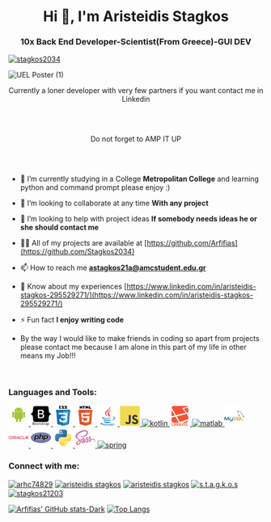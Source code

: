 <h1 align="center">Hi 👋, I'm Aristeidis Stagkos</h1>
<h3 align="center">10x Back End Developer-Scientist(From Greece)-GUI DEV</h3>

<p align="left"> <a href="https://github.com/ryo-ma/github-profile-trophy"><img src="https://github-profile-trophy.vercel.app/?username=arfifias" alt="stagkos2034" /></a></p>


![UEL Poster (1)](https://github.com/Arfifias/Arfifias/assets/115788364/8c28802a-3758-483d-ba1b-4a70a9575185)


<p align="center">Currently a loner developer with very few partners if you want contact me in Linkedin</p><br><br>
<p align="center">Do not forget to AMP IT UP</p><br>


<br>



- 🔭 I’m currently studying in a College **Metropolitan College** and learning python and command prompt please enjoy :)

- 👯 I’m looking to collaborate at any time **With any project**

- 🤝 I’m looking to help with project ideas **If somebody needs ideas he or she should contact me**

- 👨‍💻 All of my projects are available at [https://github.com/Arfifias](https://github.com/Stagkos2034)

- 📫 How to reach me **astagkos21a@amcstudent.edu.gr**

- 📄 Know about my experiences [https://www.linkedin.com/in/aristeidis-stagkos-295529271/](https://www.linkedin.com/in/aristeidis-stagkos-295529271/)

- ⚡ Fun fact **I enjoy writing code**<br>
- By the way I would like to make friends in coding so apart from projects please contact me because I am alone in this part of my life in other means my Job!!!
 <br>

<h3 align="left">Languages and Tools:</h3>
<p align="left"> <a href="https://developer.android.com" target="_blank" rel="noreferrer"> <img src="https://raw.githubusercontent.com/devicons/devicon/master/icons/android/android-original-wordmark.svg" alt="android" width="40" height="40"/> </a> <a href="https://getbootstrap.com" target="_blank" rel="noreferrer"> <img src="https://raw.githubusercontent.com/devicons/devicon/master/icons/bootstrap/bootstrap-plain-wordmark.svg" alt="bootstrap" width="40" height="40"/> </a> <a href="https://www.w3schools.com/css/" target="_blank" rel="noreferrer"> <img src="https://raw.githubusercontent.com/devicons/devicon/master/icons/css3/css3-original-wordmark.svg" alt="css3" width="40" height="40"/> </a> <a href="https://www.w3.org/html/" target="_blank" rel="noreferrer"> <img src="https://raw.githubusercontent.com/devicons/devicon/master/icons/html5/html5-original-wordmark.svg" alt="html5" width="40" height="40"/> </a> <a href="https://www.java.com" target="_blank" rel="noreferrer"> <img src="https://raw.githubusercontent.com/devicons/devicon/master/icons/java/java-original.svg" alt="java" width="40" height="40"/> </a> <a href="https://developer.mozilla.org/en-US/docs/Web/JavaScript" target="_blank" rel="noreferrer"> <img src="https://raw.githubusercontent.com/devicons/devicon/master/icons/javascript/javascript-original.svg" alt="javascript" width="40" height="40"/> </a> <a href="https://kotlinlang.org" target="_blank" rel="noreferrer"> <img src="https://www.vectorlogo.zone/logos/kotlinlang/kotlinlang-icon.svg" alt="kotlin" width="40" height="40"/> </a> <a href="https://laravel.com/" target="_blank" rel="noreferrer"> <img src="https://raw.githubusercontent.com/devicons/devicon/master/icons/laravel/laravel-plain-wordmark.svg" alt="laravel" width="40" height="40"/> </a> <a href="https://www.mathworks.com/" target="_blank" rel="noreferrer"> <img src="https://upload.wikimedia.org/wikipedia/commons/2/21/Matlab_Logo.png" alt="matlab" width="40" height="40"/> </a> <a href="https://www.mysql.com/" target="_blank" rel="noreferrer"> <img src="https://raw.githubusercontent.com/devicons/devicon/master/icons/mysql/mysql-original-wordmark.svg" alt="mysql" width="40" height="40"/> </a> <a href="https://www.oracle.com/" target="_blank" rel="noreferrer"> <img src="https://raw.githubusercontent.com/devicons/devicon/master/icons/oracle/oracle-original.svg" alt="oracle" width="40" height="40"/> </a> <a href="https://www.php.net" target="_blank" rel="noreferrer"> <img src="https://raw.githubusercontent.com/devicons/devicon/master/icons/php/php-original.svg" alt="php" width="40" height="40"/> </a> <a href="https://www.python.org" target="_blank" rel="noreferrer"> <img src="https://raw.githubusercontent.com/devicons/devicon/master/icons/python/python-original.svg" alt="python" width="40" height="40"/> </a> <a href="https://sass-lang.com" target="_blank" rel="noreferrer"> <img src="https://raw.githubusercontent.com/devicons/devicon/master/icons/sass/sass-original.svg" alt="sass" width="40" height="40"/> </a> <a href="https://spring.io/" target="_blank" rel="noreferrer"> <img src="https://www.vectorlogo.zone/logos/springio/springio-icon.svg" alt="spring" width="40" height="40"/> </a> </p>



<h3 align="left">Connect with me:</h3>
<p align="left">
<a href="https://twitter.com/arhc74829" target="blank"><img align="center" src="https://raw.githubusercontent.com/rahuldkjain/github-profile-readme-generator/master/src/images/icons/Social/twitter.svg" alt="arhc74829" height="30" width="40" /></a>
<a href="https://linkedin.com/in/aristeidis stagkos" target="blank"><img align="center" src="https://raw.githubusercontent.com/rahuldkjain/github-profile-readme-generator/master/src/images/icons/Social/linked-in-alt.svg" alt="aristeidis stagkos" height="30" width="40" /></a>
<a href="https://fb.com/aristeidis stagkos" target="blank"><img align="center" src="https://raw.githubusercontent.com/rahuldkjain/github-profile-readme-generator/master/src/images/icons/Social/facebook.svg" alt="aristeidis stagkos" height="30" width="40" /></a>
<a href="https://instagram.com/s.t.a.g.k.o.s" target="blank"><img align="center" src="https://raw.githubusercontent.com/rahuldkjain/github-profile-readme-generator/master/src/images/icons/Social/instagram.svg" alt="s.t.a.g.k.o.s" height="30" width="40" /></a>
<a href="https://discord.gg/stagkos21203" target="blank"><img align="center" src="https://raw.githubusercontent.com/rahuldkjain/github-profile-readme-generator/master/src/images/icons/Social/discord.svg" alt="stagkos21203" height="30" width="40" /></a><br>

[![Arfifias' GitHub stats-Dark](https://github-readme-stats.vercel.app/api?username=Arfifias&show_icons=true&theme=dark#gh-dark-mode-only)](https://github.com/Arfifias/github-readme-stats#gh-dark-mode-only)
[![Top Langs](https://github-readme-stats.vercel.app/api/top-langs/?username=Arfifias&layout=donut)](https://github.com/Arfifias/github-readme-stats)<br><br>









